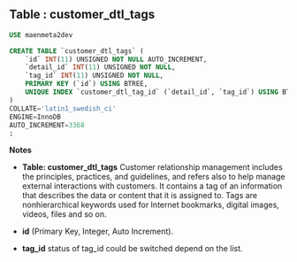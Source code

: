 Table : customer_dtl_tags
-------------------------

```SQL
USE maenmeta2dev

CREATE TABLE `customer_dtl_tags` (
	`id` INT(11) UNSIGNED NOT NULL AUTO_INCREMENT,
	`detail_id` INT(11) UNSIGNED NOT NULL,
	`tag_id` INT(11) UNSIGNED NOT NULL,
	PRIMARY KEY (`id`) USING BTREE,
	UNIQUE INDEX `customer_dtl_tag_id` (`detail_id`, `tag_id`) USING BTREE
)
COLLATE='latin1_swedish_ci'
ENGINE=InnoDB
AUTO_INCREMENT=3368
;
```
__Notes__

+ __Table: customer_dtl_tags__ Customer relationship management includes the principles, practices, and guidelines, and refers also to help manage external interactions with customers. It contains a tag of an information that describes the data or content that it is assigned to. Tags are nonhierarchical keywords used for Internet bookmarks, digital images, videos, files and so on.
  
+ __id__ (Primary Key, Integer, Auto Increment).

+ __tag_id__ status of tag_id could be switched depend on the list.